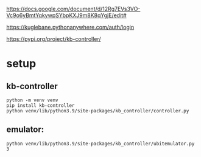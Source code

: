 

https://docs.google.com/document/d/12Rg7EVs3VO-Vc9o6yBmtYqkywpSYbpKXJ9m8K8qYgjE/edit#

https://kuglebane.pythonanywhere.com/auth/login


https://pypi.org/project/kb-controller/

# setup

## kb-controller

```
python -m venv venv
pip install kb-controller
python venv/lib/python3.9/site-packages/kb_controller/controller.py
```

## emulator:

```
python venv/lib/python3.9/site-packages/kb_controller/ubitemulator.py 3
```
